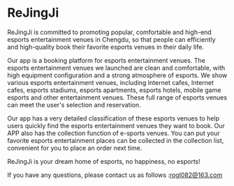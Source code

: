 # ReJingJi

ReJingJi is committed to promoting popular, comfortable and high-end esports entertainment venues in Chengdu, so that people can efficiently and high-quality book their favorite esports venues in their daily life.

Our app is a booking platform for esports entertainment venues. The esports entertainment venues we launched are clean and comfortable, with high equipment configuration and a strong atmosphere of esports. We show various esports entertainment venues, including Internet cafes, Internet cafes, esports stadiums, esports apartments, esports hotels, mobile game esports and other entertainment venues. These full range of esports venues can meet the user's selection and reservation.

Our app has a very detailed classification of these esports venues to help users quickly find the esports entertainment venues they want to book. Our APP also has the collection function of e-sports venues. You can put your favorite esports entertainment places can be collected in the collection list, convenient for you to place an order next time.

ReJingJi is your dream home of esports, no happiness, no esports!


If you have any questions, please contact us as follows :rogl082@163.com
